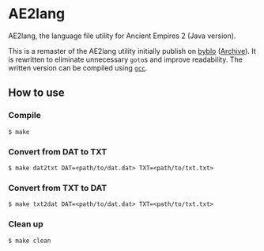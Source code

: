 # AE2lang

AE2lang, the language file utility for Ancient Empires 2 (Java version).

This is a remaster of the AE2lang utility initially publish on [byblo](https://byblo.proboards.com/thread/23/tool-ae2lang-language-file-converter) ([Archive](https://web.archive.org/web/20200512182837/https://byblo.proboards.com/thread/101/tool-ae1map-editor-version-20090913)). It is rewritten to eliminate unnecessary `goto`s and improve readability. The written version can be compiled using [`gcc`](https://gcc.gnu.org/).

## How to use

### Compile
```
$ make
```

### Convert from DAT to TXT
```
$ make dat2txt DAT=<path/to/dat.dat> TXT=<path/to/txt.txt>
```

### Convert from TXT to DAT
```
$ make txt2dat DAT=<path/to/dat.dat> TXT=<path/to/txt.txt>
```

### Clean up
```
$ make clean
```

